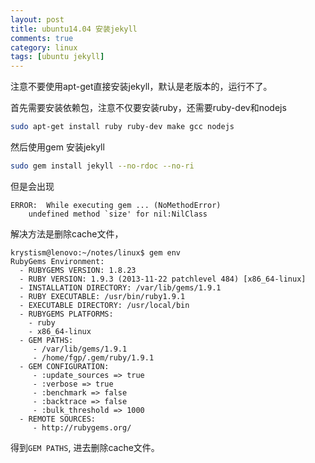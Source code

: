```yaml
---
layout: post
title: ubuntu14.04 安装jekyll
comments: true
category: linux
tags: [ubuntu jekyll]
---
```


注意不要使用apt-get直接安装jekyll，默认是老版本的，运行不了。

首先需要安装依赖包，注意不仅要安装ruby，还需要ruby-dev和nodejs

<!-- more -->

```bash
sudo apt-get install ruby ruby-dev make gcc nodejs
```

然后使用gem 安装jekyll

```bash
sudo gem install jekyll --no-rdoc --no-ri
```

但是会出现

```
ERROR:  While executing gem ... (NoMethodError)
    undefined method `size' for nil:NilClass
```
解决方法是删除cache文件，

```
krystism@lenovo:~/notes/linux$ gem env
RubyGems Environment:
  - RUBYGEMS VERSION: 1.8.23
  - RUBY VERSION: 1.9.3 (2013-11-22 patchlevel 484) [x86_64-linux]
  - INSTALLATION DIRECTORY: /var/lib/gems/1.9.1
  - RUBY EXECUTABLE: /usr/bin/ruby1.9.1
  - EXECUTABLE DIRECTORY: /usr/local/bin
  - RUBYGEMS PLATFORMS:
    - ruby
    - x86_64-linux
  - GEM PATHS:
     - /var/lib/gems/1.9.1
     - /home/fgp/.gem/ruby/1.9.1
  - GEM CONFIGURATION:
     - :update_sources => true
     - :verbose => true
     - :benchmark => false
     - :backtrace => false
     - :bulk_threshold => 1000
  - REMOTE SOURCES:
     - http://rubygems.org/
```

得到`GEM PATHS`, 进去删除cache文件。
